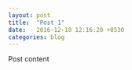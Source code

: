 ```yaml
---
layout: post
title:  "Post 1"
date:   2016-12-10 12:16:20 +0530
categories: blog
---
```


Post content